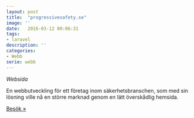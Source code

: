 ```yaml
---
layout: post
title:  "progressivesafety.se"
image: ''
date:   2016-03-12 00:06:31
tags:
- laravel
description: ''
categories:
- Webb
serie: webb
---
```

<i>Websida</i>


En webbutveckling för ett företag inom säkerhetsbranschen, som med sin lösning ville nå en större marknad genom en lätt överskådlig hemsida.



<a href="http://www.progressivesafety.se/">Besök »</a>

<figure class="foto-legenda">
	<img src="https://res.cloudinary.com/devsxljfx/image/upload/v1487852321/progressive_imac2015retina_front_dy6lfm.png" alt="">
</figure>
